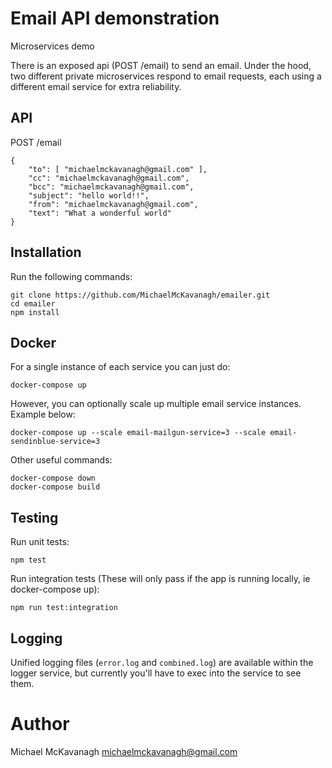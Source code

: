 # Email API demonstration

Microservices demo

There is an exposed api (POST /email) to send an email.  Under the hood, two different private microservices respond to email requests, each using a different email service for extra reliability.


## API
POST /email
```
{ 
	"to": [ "michaelmckavanagh@gmail.com" ], 
	"cc": "michaelmckavanagh@gmail.com", 
	"bcc": "michaelmckavanagh@gmail.com", 
	"subject": "hello world!!", 
	"from": "michaelmckavanagh@gmail.com", 
	"text": "What a wonderful world"
}
```


## Installation

Run the following commands:

```
git clone https://github.com/MichaelMcKavanagh/emailer.git
cd emailer
npm install
```

## Docker

For a single instance of each service you can just do:
```
docker-compose up
```

However, you can optionally scale up multiple email service instances.  Example below:
```
docker-compose up --scale email-mailgun-service=3 --scale email-sendinblue-service=3
```

Other useful commands:
```
docker-compose down
docker-compose build
```

## Testing

Run unit tests:
```
npm test
```

Run integration tests (These will only pass if the app is running locally, ie docker-compose up):
```
npm run test:integration
```


## Logging

Unified logging files (`error.log` and `combined.log`) are available within the logger service, but currently you'll have to exec into the service to see them.

# Author

Michael McKavanagh <michaelmckavanagh@gmail.com>
